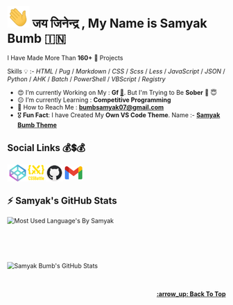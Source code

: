 <!-- :copyright: Created/Designed By Samyak Bumb -->

<!-- Start -->

# <img src="https://raw.githubusercontent.com/Samyak-Bumb/Samyak-Bumb/Samyak/gif/hello.webp" width="51px"> जय जिनेन्द्र , **My Name is Samyak Bumb** :india:

I Have Made More Than **160+** :partying_face: Projects

<!-- Learned Languages -->

Skills :bulb: :- _HTML_ / _Pug_ / _Markdown_ / _CSS_ / _Scss_ / _Less_ / _JavaScript_ / _JSON_ / _Python_ / _AHK_ / _Batch_ / _PowerShell_ / _VBScript_ / _Registry_

<!-- About Me -->

- :heart_eyes: I’m currently Working on My : **Gf [:smiling_face_with_three_hearts:](https://github.com/Samyak-Bumb/Scret/blob/Samyak/abcr.txt)**. But I'm Trying to Be **Sober** 🧘 :innocent:
- :neutral_face: I’m currently Learning : **Competitive Programming**
- :email: How to Reach Me : **bumbsamyak07@gmail.com**
- :medal_military: **Fun Fact**: I have Created My **Own VS Code Theme**. Name :- **[Samyak Bumb Theme](https://marketplace.visualstudio.com/items?itemName=SamyakBumb.samyak "VS Code MarketPlace")**

## Social Links :moneybag::heavy_dollar_sign::moneybag:

<a href="https://codepen.io/samyak-bumb" target="blank"><img align="center" src="icons/codepen.png" alt="Samyak's CodePen" height="39" width="48"></a><a href="https://cssbattle.dev/player/samyak_bumb"><img align="center" src="1.svg" alt="Samyak's CSSBattle" height="37" width="37"></a> <a href="https://github.com/samyak-bumb" target="blank"><img align="center" src="icons/github.png" alt="Samyak's GitHub" height="40" width="40"></a> <a href="mailto:bumbsamyak07@gmai.com"><img align="center" src="icons/gmail.png" alt="Samyak's Gmail" height="30" width="40"></a><br>

## :zap: Samyak's GitHub Stats

<!-- Most Langauge Used -->
<td style="border: none !important"><span><img align="left" src="https://github-readme-stats.vercel.app/api/top-langs/?username=Samyak-Bumb&count_private=true&layout=compact&langs_count=8&theme=radical" alt="Most Used Language's By Samyak"></span></td>
 <br><br><br><br><br><br>
<!-- GitHub Stats -->
<td style="border: none !important"><span><img align="center" src="https://github-readme-stats.vercel.app/api?username=Samyak-Bumb&show_icons=true&locale=en&theme=radical" alt="Samyak Bumb's GitHub Stats"></span></td><br><br>
<!-- Back to Top -->
 <br><p align="right"><b><a href="#">:arrow_up: Back To Top</a></b></p>

<!-- End -->
